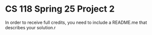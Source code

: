 # CS 118 Spring 25 Project 2

In order to receive full credits, you need to include a README.me that describes your solution.r